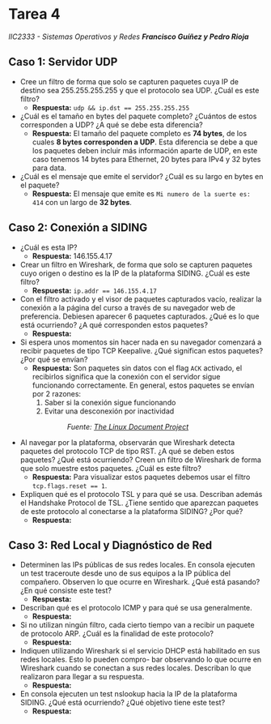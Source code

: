 [comment]: <> (Usar dillinger.io para exportar a pdf)

# Tarea 4
_IIC2333 - Sistemas Operativos y Redes_
_**Francisco Guíñez y Pedro Rioja**_

## Caso 1: Servidor UDP
- Cree un filtro de forma que solo se capturen paquetes cuya IP de destino sea 255.255.255.255 y que el protocolo sea UDP. ¿Cuál es este filtro?
    - **Respuesta:** `udp && ip.dst == 255.255.255.255`
- ¿Cuál es el tamaño en bytes del paquete completo? ¿Cuántos de estos corresponden a UDP? ¿A qué se debe esta diferencia?
    - **Respuesta:** El tamaño del paquete completo es **74 bytes**, de los cuales **8 bytes corresponden a UDP**. Esta diferencia se debe a que los paquetes deben incluir más información aparte de UDP, en este caso tenemos 14 bytes para Ethernet, 20 bytes para IPv4 y 32 bytes para data.
- ¿Cuál es el mensaje que emite el servidor? ¿Cuál es su largo en bytes en el paquete?
    - **Respuesta:** El mensaje que emite es `Mi numero de la suerte es: 414` con un largo de **32 bytes**.

## Caso 2: Conexión a SIDING
- ¿Cuál es esta IP?
    - **Respuesta:** 146.155.4.17
- Crear un filtro en Wireshark, de forma que solo se capturen paquetes cuyo origen o destino es la IP de la plataforma SIDING. ¿Cuál es este filtro?
    - **Respuesta:** `ip.addr == 146.155.4.17`
- Con el filtro activado y el visor de paquetes capturados vacío, realizar la conexión a la página del curso a través de su navegador web de preferencia. Debiesen aparecer 6 paquetes capturados. ¿Qué es lo que está ocurriendo? ¿A qué corresponden estos paquetes?
    - **Respuesta:** 
- Si espera unos momentos sin hacer nada en su navegador comenzará a recibir paquetes de tipo TCP Keepalive. ¿Qué significan estos paquetes? ¿Por qué se envían?
    - **Respuesta:** Son paquetes sin datos con el flag `ACK` activado, el recibirlos significa que la conexión con el servidor sigue funcionando correctamente. En general, estos paquetes se envían por 2 razones:
        1. Saber si la conexión sigue funcionando
        2. Evitar una desconexión por inactividad

&emsp;&emsp;&emsp;&emsp;&emsp;&emsp;&emsp;&emsp; _Fuente: [The Linux Document Project](https://tldp.org/HOWTO/TCP-Keepalive-HOWTO/overview.html)_

- Al navegar por la plataforma, observarán que Wireshark detecta paquetes del protocolo TCP de tipo RST. ¿A qué se deben estos paquetes? ¿Qué está ocurriendo? Creen un filtro de Wireshark de forma que solo muestre estos paquetes. ¿Cuál es este filtro?
    - **Respuesta:** 
    Para visualizar estos paquetes debemos usar el filtro `tcp.flags.reset == 1`.
- Expliquen qué es el protocolo TSL y para qué se usa. Describan además el Handshake Protocol de TSL. ¿Tiene sentido que aparezcan paquetes de este protocolo al conectarse a la plataforma SIDING? ¿Por qué?
    - **Respuesta:** 

## Caso 3: Red Local y Diagnóstico de Red
- Determinen las IPs públicas de sus redes locales. En consola ejecuten un test traceroute desde uno de sus equipos a la IP pública del compañero. Observen lo que ocurre en Wireshark. ¿Qué está pasando? ¿En qué consiste este test?
    - **Respuesta:** 
- Describan qué es el protocolo ICMP y para qué se usa generalmente.
    - **Respuesta:** 
- Si no utilizan ningún filtro, cada cierto tiempo van a recibir un paquete de protocolo ARP. ¿Cuál es la finalidad de este protocolo?
    - **Respuesta:** 
- Indiquen utilizando Wireshark si el servicio DHCP está habilitado en sus redes locales. Esto lo pueden compro- bar observando lo que ocurre en Wireshark cuando se conectan a sus redes locales. Describan lo que realizaron para llegar a su respuesta.
    - **Respuesta:** 
- En consola ejecuten un test nslookup hacia la IP de la plataforma SIDING. ¿Qué está ocurriendo? ¿Qué objetivo tiene este test?
    - **Respuesta:** 